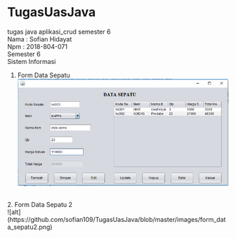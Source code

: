 # TugasUasJava
tugas java aplikasi_crud semester 6
<br>
Nama : Sofian Hidayat
<br>
Npm  : 2018-804-071
<br>
Semester 6
<br>
Sistem Informasi
<br>
1. Form Data Sepatu<br>
![alt](https://github.com/sofian109/TugasUasJava/blob/master/images/form_data_sepatu.png)
<br>
2. Form Data Sepatu 2<br>
![alt](https://github.com/sofian109/TugasUasJava/blob/master/images/form_data_sepatu2.png)
